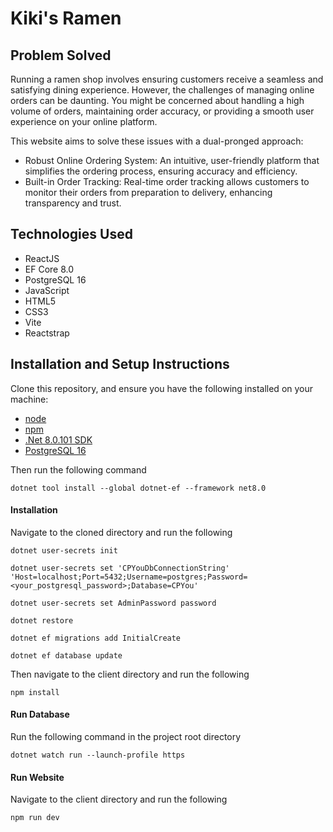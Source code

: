 # Kiki's Ramen
## Problem Solved
Running a ramen shop involves ensuring customers receive a seamless and satisfying dining experience. However, the challenges of managing online orders can be daunting. You might be concerned about handling a high volume of orders, maintaining order accuracy, or providing a smooth user experience on your online platform.

This website aims to solve these issues with a dual-pronged approach:
- Robust Online Ordering System: An intuitive, user-friendly platform that simplifies the ordering process, ensuring accuracy and efficiency.
- Built-in Order Tracking: Real-time order tracking allows customers to monitor their orders from preparation to delivery, enhancing transparency and trust.

## Technologies Used
- ReactJS
- EF Core 8.0
- PostgreSQL 16
- JavaScript
- HTML5
- CSS3
- Vite
- Reactstrap

## Installation and Setup Instructions

Clone this repository, and ensure you have the following installed on your machine:
- [node](https://github.com/nodejs/node)
- [npm](https://github.com/npm/cli)
- [.Net 8.0.101 SDK](https://dotnet.microsoft.com/en-us/download/dotnet/8.0)
- [PostgreSQL 16](https://www.enterprisedb.com/downloads/postgres-postgresql-downloads)

Then run the following command
```
dotnet tool install --global dotnet-ef --framework net8.0
```
#### Installation
Navigate to the cloned directory and run the following
```
dotnet user-secrets init
```
```
dotnet user-secrets set 'CPYouDbConnectionString' 'Host=localhost;Port=5432;Username=postgres;Password=<your_postgresql_password>;Database=CPYou'
```
```
dotnet user-secrets set AdminPassword password
```
```
dotnet restore
```
```
dotnet ef migrations add InitialCreate
```
```
dotnet ef database update
```
Then navigate to the client directory and run the following
```
npm install
```
#### Run Database
Run the following command in the project root directory
```
dotnet watch run --launch-profile https
```
#### Run Website
Navigate to the client directory and run the following
```
npm run dev
```
